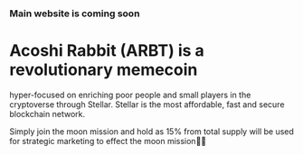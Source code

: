 ### Main website is coming soon

# Acoshi Rabbit (ARBT) is a revolutionary memecoin
hyper-focused on enriching poor people and small
players in the cryptoverse through Stellar.
Stellar is the most affordable, fast and secure blockchain network.

Simply join the moon mission and hold as 15% from total supply will
be used for strategic marketing to effect the moon mission🚀🚀
